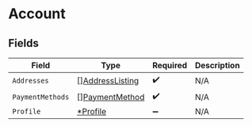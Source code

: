 # Account


## Fields

| Field                                                     | Type                                                      | Required                                                  | Description                                               |
| --------------------------------------------------------- | --------------------------------------------------------- | --------------------------------------------------------- | --------------------------------------------------------- |
| `Addresses`                                               | [][AddressListing](../../models/shared/addresslisting.md) | :heavy_check_mark:                                        | N/A                                                       |
| `PaymentMethods`                                          | [][PaymentMethod](../../models/shared/paymentmethod.md)   | :heavy_check_mark:                                        | N/A                                                       |
| `Profile`                                                 | [*Profile](../../models/shared/profile.md)                | :heavy_minus_sign:                                        | N/A                                                       |